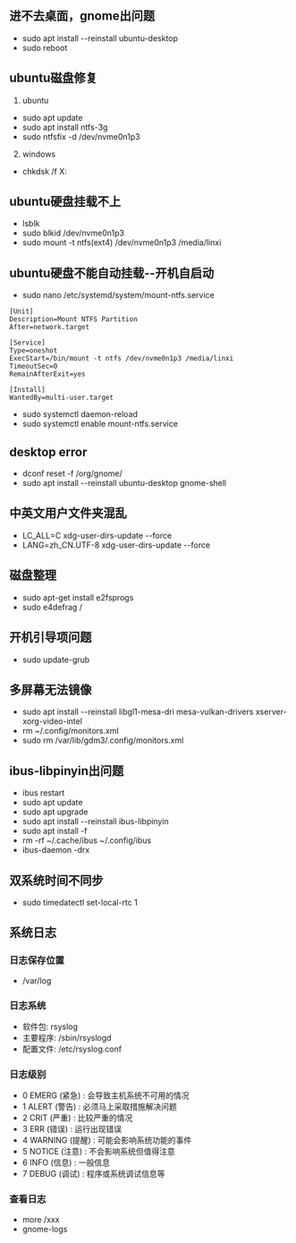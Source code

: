 ## 进不去桌面，gnome出问题
* sudo apt install --reinstall ubuntu-desktop
* sudo reboot
## ubuntu磁盘修复
1. ubuntu
* sudo apt update
* sudo apt install ntfs-3g
* sudo ntfsfix -d /dev/nvme0n1p3
2. windows
* chkdsk /f X:


## ubuntu硬盘挂载不上
* lsblk
* sudo blkid /dev/nvme0n1p3
* sudo mount -t ntfs(ext4) /dev/nvme0n1p3 /media/linxi
## ubuntu硬盘不能自动挂载--开机自启动
* sudo nano /etc/systemd/system/mount-ntfs.service
```
[Unit]
Description=Mount NTFS Partition
After=network.target

[Service]
Type=oneshot
ExecStart=/bin/mount -t ntfs /dev/nvme0n1p3 /media/linxi
TimeoutSec=0
RemainAfterExit=yes

[Install]
WantedBy=multi-user.target
```
* sudo systemctl daemon-reload
* sudo systemctl enable mount-ntfs.service
## desktop error
* dconf reset -f /org/gnome/
* sudo apt install --reinstall ubuntu-desktop gnome-shell
## 中英文用户文件夹混乱
* LC_ALL=C xdg-user-dirs-update --force
* LANG=zh_CN.UTF-8 xdg-user-dirs-update --force

## 磁盘整理
* sudo apt-get install e2fsprogs
* sudo e4defrag /
## 开机引导项问题
* sudo update-grub

## 多屏幕无法镜像
* sudo apt install --reinstall libgl1-mesa-dri mesa-vulkan-drivers xserver-xorg-video-intel
* rm ~/.config/monitors.xml
* sudo rm /var/lib/gdm3/.config/monitors.xml

## ibus-libpinyin出问题
* ibus restart
* sudo apt update
* sudo apt upgrade
* sudo apt install --reinstall ibus-libpinyin
* sudo apt install -f
* rm -rf ~/.cache/ibus ~/.config/ibus
* ibus-daemon -drx

## 双系统时间不同步
* sudo timedatectl set-local-rtc 1

## 系统日志
### 日志保存位置
* /var/log
### 日志系统
* 软件包: rsyslog
* 主要程序: /sbin/rsyslogd
* 配置文件: /etc/rsyslog.conf
### 日志级别
* 0 EMERG (紧急) : 会导致主机系统不可用的情况
* 1 ALERT (警告) : 必须马上采取措施解决问题
* 2 CRIT (严重) : 比较严重的情况
* 3 ERR (错误) : 运行出现错误
* 4 WARNING (提醒) : 可能会影响系统功能的事件
* 5 NOTICE (注意) : 不会影响系统但值得注意
* 6 INFO (信息) : 一般信息
* 7 DEBUG (调试) : 程序或系统调试信息等
### 查看日志
* more /xxx
* gnome-logs



